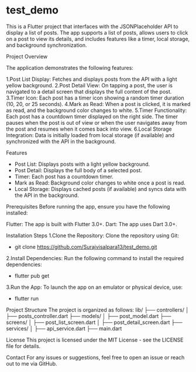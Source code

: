 # test_demo

This is a Flutter project that interfaces with the JSONPlaceholder API to display a list of posts. The app supports a list of posts, allows users to click on a post to view its details, and includes features like a timer, local storage, and background synchronization.

Project Overview

The application demonstrates the following features:

1.Post List Display: Fetches and displays posts from the API with a light yellow background.
2.Post Detail View: On tapping a post, the user is navigated to a detail screen that displays the full content of the post.
3.Timer Icon: Each post has a timer icon showing a random timer duration (10, 20, or 25 seconds).
4.Mark as Read: When a post is clicked, it is marked as read, and the background color changes to white.
5.Timer Functionality: Each post has a countdown timer displayed on the right side. The timer pauses when the post is out of view or when the user navigates away from the post and resumes when it comes back into view.
6.Local Storage Integration: Data is initially loaded from local storage (if available) and synchronized with the API in the background.


Features
- Post List: Displays posts with a light yellow background.
- Post Detail: Displays the full body of a selected post.
- Timer: Each post has a countdown timer.
- Mark as Read: Background color changes to white once a post is read.
- Local Storage: Displays cached posts (if available) and syncs data with the API in the background.

Prerequisites
Before running the app, ensure you have the following installed:

Flutter: The app is built with Flutter 3.0+.
Dart: The app uses Dart 3.0+.

Installation Steps
1.Clone the Repository:
Clone the repository using Git:
- git clone https://github.com/Surajvisalpara13/test_demo.git

2.Install Dependencies:
Run the following command to install the required dependencies:
- flutter pub get

3.Run the App:
To launch the app on an emulator or physical device, use:
- flutter run


Project Structure
The project is organized as follows:
lib/
├── controllers/
│   ├── posts_controller.dart
├── models/
│   ├── post_model.dart
├── screens/
│   ├── post_list_screen.dart
│   ├── post_detail_screen.dart
├── services/
│   ├── api_service.dart
├── main.dart


License
This project is licensed under the MIT License - see the LICENSE file for details.

Contact
For any issues or suggestions, feel free to open an issue or reach out to me via GitHub.


